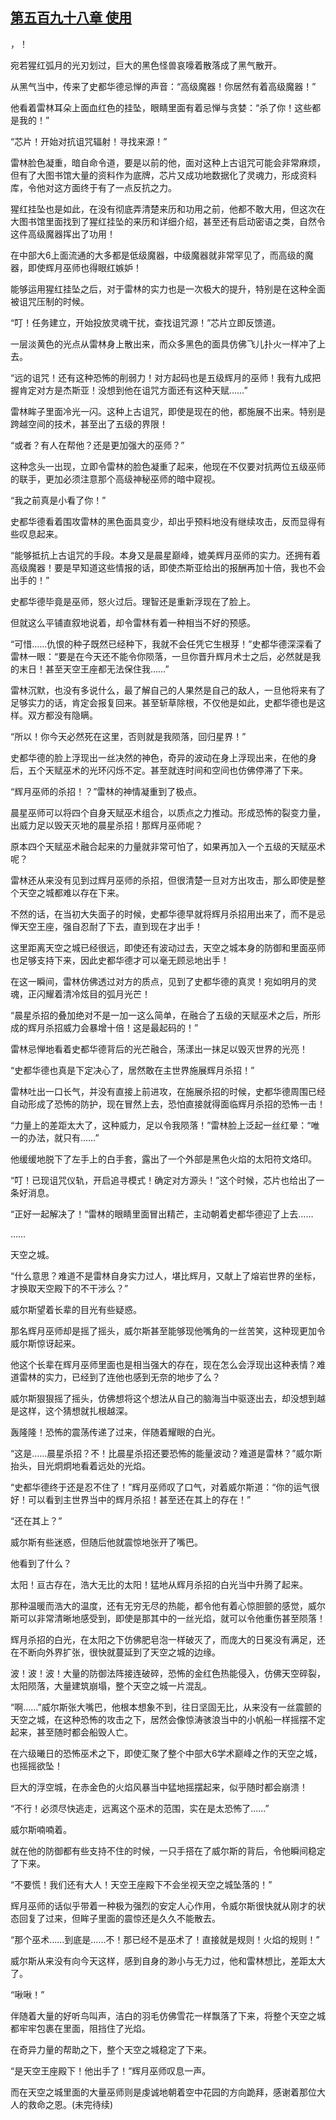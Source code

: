 ## [第五百九十八章 使用](https://www.xxbiquge.com/11_11222/8970505.html)


  >

  ，！

  宛若猩红弧月的光刃划过，巨大的黑色怪兽哀嚎着散落成了黑气散开。

  从黑气当中，传来了史都华德忌惮的声音：“高级魔器！你居然有着高级魔器！”

  他看着雷林耳朵上面血红色的挂坠，眼睛里面有着忌惮与贪婪：“杀了你！这些都是我的！”

  “芯片！开始对抗诅咒辐射！寻找来源！”

  雷林脸色凝重，暗自命令道，要是以前的他，面对这种上古诅咒可能会非常麻烦，但有了大图书馆大量的资料作为底牌，芯片又成功地数据化了灵魂力，形成资料库，令他对这方面终于有了一点反抗之力。

  猩红挂坠也是如此，在没有彻底弄清楚来历和功用之前，他都不敢大用，但这次在大图书馆里面找到了猩红挂坠的来历和详细介绍，甚至还有启动密语之类，自然令这件高级魔器挥出了功用！

  在中部大6上面流通的大多都是低级魔器，中级魔器就非常罕见了，而高级的魔器，即使辉月巫师也得眼红嫉妒！

  能够运用猩红挂坠之后，对于雷林的实力也是一次极大的提升，特别是在这种全面被诅咒压制的时候。

  “叮！任务建立，开始投放灵魂干扰，查找诅咒源！”芯片立即反馈道。

  一层淡黄色的光点从雷林身上散出来，而众多黑色的面具仿佛飞儿扑火一样冲了上去。

  “远的诅咒！还有这种恐怖的削弱力！对方起码也是五级辉月的巫师！我有九成把握肯定对方是杰斯亚！没想到他在诅咒方面还有这种天赋……”

  雷林眸子里面冷光一闪。这种上古诅咒，即使是现在的他，都施展不出来。特别是跨越空间的技术，甚至出了五级的界限！

  “或者？有人在帮他？还是更加强大的巫师？”

  这种念头一出现，立即令雷林的脸色凝重了起来，他现在不仅要对抗两位五级巫师的联手，更加必须注意那个高级神秘巫师的暗中窥视。

  “我之前真是小看了你！”

  史都华德看着围攻雷林的黑色面具变少，却出乎预料地没有继续攻击，反而显得有些叹息起来。

  “能够抵抗上古诅咒的手段。本身又是晨星巅峰，媲美辉月巫师的实力。还拥有着高级魔器！要是早知道这些情报的话，即使杰斯亚给出的报酬再加十倍，我也不会出手的！”

  史都华德毕竟是巫师，怒火过后。理智还是重新浮现在了脸上。

  但就这么平铺直叙地说着，却令雷林有着一种相当不好的预感。

  “可惜……仇恨的种子既然已经种下，我就不会任凭它生根芽！”史都华德深深看了雷林一眼：“要是在今天还不能令你陨落，一旦你晋升辉月术士之后，必然就是我的末日！甚至天空王座都无法保住我……”

  雷林沉默，也没有多说什么，最了解自己的人果然是自己的敌人，一旦他将来有了足够实力的话，肯定会报复回来。甚至斩草除根，不仅他是如此，史都华德也是这样。双方都没有隐瞒。

  “所以！你今天必然死在这里，否则就是我陨落，回归星界！”

  史都华德的脸上浮现出一丝决然的神色，奇异的波动在身上浮现出来，在他的身后，五个天赋巫术的光环闪烁不定。甚至就连时间和空间也仿佛停滞了下来。

  “辉月巫师的杀招！？”雷林的神情凝重到了极点。

  晨星巫师可以将四个自身天赋巫术组合，以质点之力推动。形成恐怖的裂变力量，出威力足以毁天灭地的晨星杀招！那辉月巫师呢？

  原本四个天赋巫术融合起来的力量就非常可怕了，如果再加入一个五级的天赋巫术呢？

  雷林还从来没有见到过辉月巫师的杀招，但很清楚一旦对方出攻击，那么即使是整个天空之城都难以存在下来。

  不然的话，在当初大失面子的时候，史都华德早就将辉月杀招用出来了，而不是忌惮天空王座，强自忍耐了下去，直到现在才出手！

  这里距离天空之城已经很远，即使还有波动过去，天空之城本身的防御和里面巫师也足够支持下来，因此史都华德才可以毫无顾忌地出手！

  在这一瞬间，雷林仿佛透过对方的质点，见到了史都华德的真灵！宛如明月的灵魂，正闪耀着清冷炫目的弧月光芒！

  “晨星杀招的叠加绝对不是一加一这么简单，在融合了五级的天赋巫术之后，所形成的辉月杀招威力会暴增十倍！这是最起码的！”

  雷林忌惮地看着史都华德背后的光芒融合，荡漾出一抹足以毁灭世界的光亮！

  “史都华德也真是下定决心了，居然敢在主世界施展辉月杀招！”

  雷林吐出一口长气，并没有直接上前进攻，在施展杀招的时候，史都华德周围已经自动形成了恐怖的防护，现在冒然上去，恐怕直接就得面临辉月杀招的恐怖一击！

  “力量上的差距太大了，这种威力，足以令我陨落！”雷林脸上泛起一丝红晕：“唯一的办法，就只有……”

  他缓缓地脱下了左手上的白手套，露出了一个外部是黑色火焰的太阳符文烙印。

  “叮！已现诅咒仪轨，开启追寻模式！确定对方源头！”这个时候，芯片也给出了一条好消息。

  “正好一起解决了！”雷林的眼睛里面冒出精芒，主动朝着史都华德迎了上去……

  ……

  天空之城。

  “什么意思？难道不是雷林自身实力过人，堪比辉月，又献上了熔岩世界的坐标，才换取天空殿下的不干涉么？”

  威尔斯望着长辈的目光有些疑惑。

  那名辉月巫师却是摇了摇头，威尔斯甚至能够现他嘴角的一丝苦笑，这种现更加令威尔斯惊讶起来。

  他这个长辈在辉月巫师里面也是相当强大的存在，现在怎么会浮现出这种表情？难道雷林的实力，已经到了连他也感到无奈的地步了么？

  威尔斯狠狠摇了摇头，仿佛想将这个想法从自己的脑海当中驱逐出去，却没想到越是这样，这个猜想就扎根越深。

  轰隆隆！恐怖的震荡传递了过来，伴随着耀眼的白光。

  “这是……晨星杀招？不！比晨星杀招还要恐怖的能量波动？难道是雷林？”威尔斯抬头，目光炯炯地看着远处的光焰。

  “史都华德终于还是忍不住了！”辉月巫师叹了口气，对着威尔斯道：“你的运气很好！可以看到主世界当中的辉月杀招！甚至还在其上的存在！”

  “还在其上？”

  威尔斯有些迷惑，但随后他就震惊地张开了嘴巴。

  他看到了什么？

  太阳！亘古存在，浩大无比的太阳！猛地从辉月杀招的白光当中升腾了起来。

  那种温暖而浩大的温度，还有无穷无尽的热能，都令他有着心惊胆颤的感觉，威尔斯可以非常清晰地感受到，即使是那其中的一丝光焰，就可以令他重伤甚至陨落！

  辉月杀招的白光，在太阳之下仿佛肥皂泡一样破灭了，而庞大的日冕没有满足，还在不断向外界扩张，很快就蔓延到了天空之城的边缘。

  波！波！波！大量的防御法阵接连破碎，恐怖的金红色热能侵入，仿佛天空碎裂，太阳陨落，大量建筑崩塌，整个天空之城一片混乱。

  “啊……”威尔斯张大嘴巴，他根本想象不到，往日坚固无比，从来没有一丝震颤的天空之城，在这种恐怖的攻击之下，居然会像惊涛骇浪当中的小帆船一样摇摆不定起来，甚至随时都会船毁人亡。

  在六级曦日的恐怖巫术之下，即使汇聚了整个中部大6学术巅峰之作的天空之城，也摇摇欲坠！

  巨大的浮空城，在赤金色的火焰风暴当中猛地摇摆起来，似乎随时都会崩溃！

  “不行！必须尽快逃走，远离这个巫术的范围，实在是太恐怖了……”

  威尔斯喃喃着。

  就在他的防御都有些支持不住的时候，一只手搭在了威尔斯的背后，令他瞬间稳定了下来。

  “不要慌！我们还有大人！天空王座殿下不会坐视天空之城坠落的！”

  辉月巫师的话似乎带着一种极为强烈的安定人心作用，令威尔斯很快就从刚才的状态回复了过来，但眸子里面的震惊还是久久不能散去。

  “那个巫术……到底是……不！那已经不是巫术了！直接就是规则！火焰的规则！”

  威尔斯从来没有向今天这样，感到自身的渺小与无力过，他和雷林想比，差距太大了。

  “啾啾！”

  伴随着大量的好听鸟叫声，洁白的羽毛仿佛雪花一样飘落了下来，将整个天空之城都牢牢包裹在里面，阻挡住了光焰。

  在奇异力量的帮助之下，整个天空之城稳定了下来。

  “是天空王座殿下！他出手了！”辉月巫师叹息一声。

  而在天空之城里面的大量巫师则是虔诚地朝着空中花园的方向跪拜，感谢着那位大人的救命之恩。(未完待续)

  
